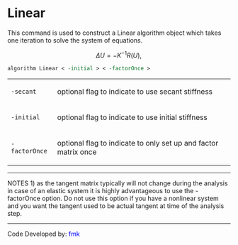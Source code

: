 # Linear

<p>This command is used to construct a Linear algorithm object which
takes one iteration to solve the system of equations.</p>

$$ \Delta U = - K^{-1}R(U),\!$$



```tcl
algorithm Linear < -initial > < -factorOnce >
```

<table>
<tbody>
<tr class="odd">
<td><p><code class="parameter-table-flag">-secant</code></p></td>
<td><p>optional flag to indicate to use secant stiffness</p></td>
</tr>
<tr class="even">
<td><p><code class="parameter-table-flag">-initial</code></p></td>
<td><p>optional flag to indicate to use initial stiffness</p></td>
</tr>
<tr class="odd">
<td><p><code class="parameter-table-flag">-factorOnce</code></p></td>
<td><p>optional flag to indicate to only set up and factor matrix
once</p></td>
</tr>
</tbody>
</table>
<hr />
<p>NOTES 1) as the tangent matrix typically will not change during the
analysis in case of an elastic system it is highly advantageous to use
the -factorOnce option. Do not use this option if you have a nonlinear
system and you want the tangent used to be actual tangent at time of the
analysis step.</p>
<hr />
<p>Code Developed by: <span style="color:blue"> fmk
</span></p>
